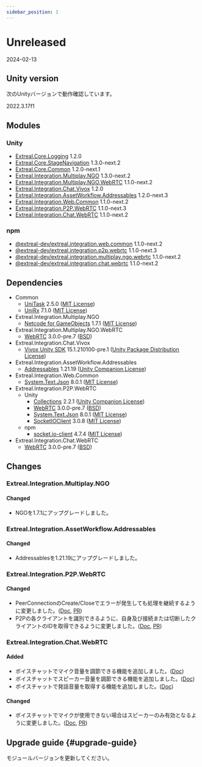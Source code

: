 ```yaml
---
sidebar_position: 1
---
```


# Unreleased

2024-02-13

## Unity version

次のUnityバージョンで動作確認しています。

2022.3.17f1

## Modules

### Unity

- [Extreal.Core.Logging](https://github.com/extreal-dev/Extreal.Core.Logging) 1.2.0
- [Extreal.Core.StageNavigation](https://github.com/extreal-dev/Extreal.Core.StageNavigation) 1.3.0-next.2
- [Extreal.Core.Common](https://github.com/extreal-dev/Extreal.Core.Common) 1.2.0-next.1
- [Extreal.Integration.Multiplay.NGO](https://github.com/extreal-dev/Extreal.Integration.Multiplay.NGO) 1.3.0-next.2
- [Extreal.Integration.Multiplay.NGO.WebRTC](https://github.com/extreal-dev/Extreal.Integration.Multiplay.NGO.WebRTC) 1.1.0-next.2
- [Extreal.Integration.Chat.Vivox](https://github.com/extreal-dev/Extreal.Integration.Chat.Vivox) 1.2.0
- [Extreal.Integration.AssetWorkflow.Addressables](https://github.com/extreal-dev/Extreal.Integration.AssetWorkflow.Addressables) 1.2.0-next.3
- [Extreal.Integration.Web.Common](https://github.com/extreal-dev/Extreal.Integration.Web.Common) 1.1.0-next.2
- [Extreal.Integration.P2P.WebRTC](https://github.com/extreal-dev/Extreal.Integration.P2P.WebRTC) 1.1.0-next.3
- [Extreal.Integration.Chat.WebRTC](https://github.com/extreal-dev/Extreal.Integration.Chat.WebRTC) 1.1.0-next.2

### npm

- [@extreal-dev/extreal.integration.web.common](https://www.npmjs.com/package/@extreal-dev/extreal.integration.web.common) 1.1.0-next.2
- [@extreal-dev/extreal.integration.p2p.webrtc](https://www.npmjs.com/package/@extreal-dev/extreal.integration.p2p.webrtc) 1.1.0-next.3
- [@extreal-dev/extreal.integration.multiplay.ngo.webrtc](https://www.npmjs.com/package/@extreal-dev/extreal.integration.multiplay.ngo.webrtc) 1.1.0-next.2
- [@extreal-dev/extreal.integration.chat.webrtc](https://www.npmjs.com/package/@extreal-dev/extreal.integration.chat.webrtc) 1.1.0-next.2

## Dependencies

- Common
  - [UniTask](https://github.com/Cysharp/UniTask) 2.5.0 ([MIT License](https://github.com/Cysharp/UniTask/blob/master/LICENSE))
  - [UniRx](https://github.com/neuecc/UniRx) 7.1.0 ([MIT License](https://github.com/neuecc/UniRx/blob/master/LICENSE))
- Extreal.Integration.Multiplay.NGO
  - [Netcode for GameObjects](https://github.com/Unity-Technologies/com.unity.netcode.gameobjects) 1.7.1 ([MIT License](https://github.com/Unity-Technologies/com.unity.netcode.gameobjects/blob/develop/LICENSE.md))
- Extreal.Integration.Multiplay.NGO.WebRTC
  - [WebRTC](https://docs.unity3d.com/Packages/com.unity.webrtc@3.0/manual/index.html) 3.0.0-pre.7 ([BSD](https://docs.unity3d.com/Packages/com.unity.webrtc@3.0/license/Third%20Party%20Notices.html))
- Extreal.Integration.Chat.Vivox
  - [Vivox Unity SDK](https://docs.vivox.com/v5/general/unity/15_1_210000/en-us/Default.htm) 15.1.210100-pre.1 ([Unity Package Distribution License](https://unity.com/legal/licenses/unity-package-distribution-license))
- Extreal.Integration.AssetWorkflow.Addressables
  - [Addressables](https://docs.unity3d.com/Packages/com.unity.addressables@1.21/manual/index.html) 1.21.19 ([Unity Companion License](https://unity.com/legal/licenses/unity-companion-license))
- Extreal.Integration.Web.Common
  - [System.Text.Json](https://learn.microsoft.com/ja-jp/dotnet/api/system.text.json) 8.0.1 ([MIT License](https://github.com/dotnet/runtime/blob/main/LICENSE.TXT))
- Extreal.Integration.P2P.WebRTC
  - Unity
    - [Collections](https://docs.unity3d.com/Packages/com.unity.collections@2.1/manual/index.html) 2.2.1 ([Unity Companion License](https://unity.com/legal/licenses/unity-companion-license))
    - [WebRTC](https://docs.unity3d.com/Packages/com.unity.webrtc@3.0/manual/index.html) 3.0.0-pre.7 ([BSD](https://docs.unity3d.com/Packages/com.unity.webrtc@3.0/license/Third%20Party%20Notices.html))
    - [System.Text.Json](https://learn.microsoft.com/ja-jp/dotnet/api/system.text.json) 8.0.1 ([MIT License](https://github.com/dotnet/runtime/blob/main/LICENSE.TXT))
    - [SocketIOClient](https://github.com/doghappy/socket.io-client-csharp) 3.0.8 ([MIT License](https://github.com/doghappy/socket.io-client-csharp/blob/master/LICENSE))
  - npm
    - [socket.io-client](https://www.npmjs.com/package/socket.io-client) 4.7.4 ([MIT License](https://github.com/socketio/socket.io-client/blob/main/LICENSE))
- Extreal.Integration.Chat.WebRTC
  - [WebRTC](https://docs.unity3d.com/Packages/com.unity.webrtc@3.0/manual/index.html) 3.0.0-pre.7 ([BSD](https://docs.unity3d.com/Packages/com.unity.webrtc@3.0/license/Third%20Party%20Notices.html))

## Changes

### Extreal.Integration.Multiplay.NGO
#### Changed
- NGOを1.7.1にアップグレードしました。

### Extreal.Integration.AssetWorkflow.Addressables
#### Changed
- Addressablesを1.21.19にアップグレードしました。

### Extreal.Integration.P2P.WebRTC
#### Changed
- PeerConnectionのCreate/Closeでエラーが発生しても処理を継続するように変更しました。([Doc](../integration/p2p.webrtc.md), [PR](https://github.com/extreal-dev/Extreal.Integration.P2P.WebRTC/pull/9))
- P2Pの各クライアントを識別できるように、自身及び接続または切断したクライアントのIDを取得できるように変更しました。([Doc](../integration/p2p.webrtc.md), [PR](https://github.com/extreal-dev/Extreal.Integration.P2P.WebRTC/pull/10))

### Extreal.Integration.Chat.WebRTC
#### Added
- ボイスチャットでマイク音量を調節できる機能を追加しました。([Doc](../integration/chat.webrtc.md))
- ボイスチャットでスピーカー音量を調節できる機能を追加しました。([Doc](../integration/chat.webrtc.md))
- ボイスチャットで発話音量を取得する機能を追加しました。([Doc](../integration/chat.webrtc.md))
#### Changed
- ボイスチャットでマイクが使用できない場合はスピーカーのみ有効となるように変更しました。([Doc](../integration/chat.webrtc.md), [PR](https://github.com/extreal-dev/Extreal.Integration.Chat.WebRTC/pull/8))

## Upgrade guide {#upgrade-guide}

モジュールバージョンを更新してください。
